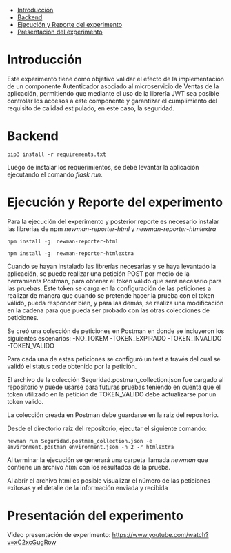 - [Introducción](#introducción)
- [Backend](#backend)
- [Ejecución y Reporte del experimento](#ejecución-y-reporte-del-experimento)
- [Presentación del experimento](#presentación-del-experimento)

# Introducción
Este experimento tiene como objetivo validar el efecto de la implementación de un componente Autenticador asociado al microservicio de Ventas de la aplicación, permitiendo que mediante el uso de la librería JWT sea posible controlar los accesos a este componente y garantizar el cumplimiento del requisito de calidad estipulado, en este caso, la seguridad.

# Backend
```pip3 install -r requirements.txt```

Luego de instalar los requerimientos, se debe levantar la aplicación ejecutando el comando *flask run*.

# Ejecución y Reporte del experimento
Para la ejecución del experimento y posterior reporte es necesario instalar las librerias de npm *newman-reporter-html* y *newman-reporter-htmlextra*

```npm install -g  newman-reporter-html```

```npm install -g  newman-reporter-htmlextra```

Cuando se hayan instalado las librerías necesarias y se haya levantado la aplicación, se puede realizar una petición POST por medio de la herramienta Postman, para obtener el token válido que será necesario para las pruebas. Este token se carga en la configuración de las peticiones a realizar de manera que cuando se pretende hacer la prueba con el token válido, pueda responder bien, y para las demás, se realiza una modificación en la cadena para que pueda ser probado con las otras colecciones de peticiones.

Se creó una colección de peticiones en Postman en donde se incluyeron los siguientes escenarios:
-NO_TOKEM
-TOKEN_EXPIRADO
-TOKEN_INVALIDO
-TOKEN_VALIDO

Para cada una de estas peticiones se configuró un test a través del cual se validó el status code obtenido por la petición.

El archivo de la colección Seguridad.postman_collection.json fue cargado al repositorio y puede usarse para futuras pruebas teniendo en cuenta que el token utilizado en la petición de TOKEN_VALIDO debe actualizarse por un token valido.

La colección creada en Postman debe guardarse en la raiz del repositorio.

Desde el directorio raíz del repositorio, ejecutar el siguiente comando:

```newman run Seguridad.postman_collection.json -e environment.postman_environment.json -n 2 -r htmlextra```

Al terminar la ejecución se generará una carpeta llamada *newman* que contiene un archivo *html* con los resultados de la prueba.

Al abrir el archivo html es posible visualizar el número de las peticiones exitosas y el detalle de la información enviada y recibida 

# Presentación del experimento
Video presentación de experimento: https://www.youtube.com/watch?v=xC2xcGugRow
